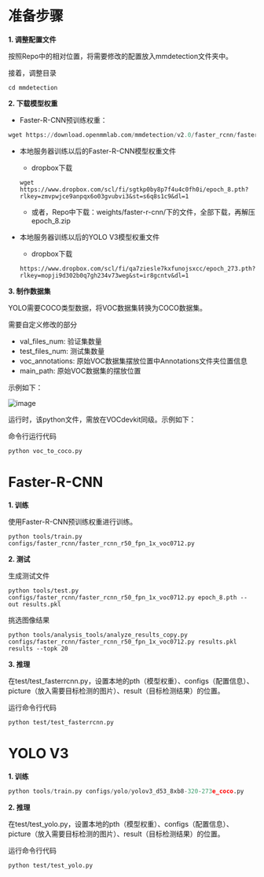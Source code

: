 # 准备步骤
**1. 调整配置文件**

按照Repo中的相对位置，将需要修改的配置放入mmdetection文件夹中。

接着，调整目录
```
cd mmdetection
```

**2. 下载模型权重**

- Faster-R-CNN预训练权重：
```python
wget https://download.openmmlab.com/mmdetection/v2.0/faster_rcnn/faster_rcnn_r50_fpn_1x_coco/faster_rcnn_r50_fpn_1x_coco_20200130-047c8118.pth -P checkpoints/
```
- 本地服务器训练以后的Faster-R-CNN模型权重文件
  - dropbox下载
  ```
  wget https://www.dropbox.com/scl/fi/sgtkp0by8p7f4u4c0fh0i/epoch_8.pth?rlkey=zmvpwjce9anpqx6o03gvubvi3&st=s6q8s1c9&dl=1
  ```
  - 或者，Repo中下载：weights/faster-r-cnn/下的文件，全部下载，再解压epoch_8.zip

- 本地服务器训练以后的YOLO V3模型权重文件
  - dropbox下载
  ```
  https://www.dropbox.com/scl/fi/qa7ziesle7kxfunojsxcc/epoch_273.pth?rlkey=mopji9d302b0q7gh234v73weg&st=ir8gcntv&dl=1
  ```

**3. 制作数据集**

YOLO需要COCO类型数据，将VOC数据集转换为COCO数据集。

需要自定义修改的部分
- val_files_num: 验证集数量
- test_files_num: 测试集数量
- voc_annotations: 原始VOC数据集摆放位置中Annotations文件夹位置信息
- main_path: 原始VOC数据集的摆放位置

示例如下：

![image](https://github.com/He1senbergg/MidTerm-Part-II/assets/148076707/79c5979f-1268-4d36-9170-e59b8770b0d7)

运行时，该python文件，需放在VOCdevkit同级。示例如下：

命令行运行代码
```
python voc_to_coco.py
```

# Faster-R-CNN
**1. 训练**

使用Faster-R-CNN预训练权重进行训练。
```
python tools/train.py configs/faster_rcnn/faster_rcnn_r50_fpn_1x_voc0712.py
```

**2. 测试**

生成测试文件
```
python tools/test.py configs/faster_rcnn/faster_rcnn_r50_fpn_1x_voc0712.py epoch_8.pth --out results.pkl
```
挑选图像结果
```
python tools/analysis_tools/analyze_results_copy.py configs/faster_rcnn/faster_rcnn_r50_fpn_1x_voc0712.py results.pkl results --topk 20
```

**3. 推理**

在test/test_fasterrcnn.py，设置本地的pth（模型权重）、configs（配置信息）、picture（放入需要目标检测的图片）、result（目标检测结果）的位置。

运行命令行代码
```
python test/test_fasterrcnn.py
```

# YOLO V3
**1. 训练**
```python
python tools/train.py configs/yolo/yolov3_d53_8xb8-320-273e_coco.py
```

**2. 推理**

在test/test_yolo.py，设置本地的pth（模型权重）、configs（配置信息）、picture（放入需要目标检测的图片）、result（目标检测结果）的位置。

运行命令行代码
```
python test/test_yolo.py
```
